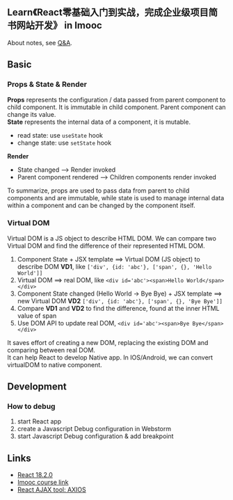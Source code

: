 ## Learn《React零基础入门到实战，完成企业级项目简书网站开发》 in Imooc
About notes, see [Q&A](./Q&A.md).

## Basic
### Props & State & Render
__Props__ represents the configuration / data passed from parent component to child component. It is immutable in child component.
Parent component can change its value.  
__State__ represents the internal data of a component, it is mutable.  
- read state: use `useState` hook
- change state: use `setState` hook

__Render__
- State changed --> Render invoked
- Parent component rendered --> Children components render invoked

To summarize, props are used to pass data from parent to child components and are immutable, while state is used to manage internal data within a component and can be changed by the component itself.

### Virtual DOM
Virtual DOM is a JS object to describe HTML DOM. We can compare two Virtual DOM and find the difference of their represented HTML DOM.

1. Component State + JSX template ==> Virtual DOM (JS object) to describe DOM __VD1__, like `['div', {id: 'abc'}, ['span', {}, 'Hello World']]`
2. Virtual DOM ==> real DOM, like `<div id='abc'><span>Hello World</span></div>`
3. Component State changed (Hello World -> Bye Bye) + JSX template ==> new Virtual DOM __VD2__ `['div', {id: 'abc'}, ['span', {}, 'Bye Bye']]`
4. Compare __VD1__ and __VD2__ to find the difference, found at the inner HTML value of span
5. Use DOM API to update real DOM, `<div id='abc'><span>Bye Bye</span></div>`

It saves effort of creating a new DOM, replacing the existing DOM and comparing between real DOM.  
It can help React to develop Native app. In IOS/Android, we can convert virtualDOM to native component.

## Development
### How to debug
1. start React app
2. create a Javascript Debug configuration in Webstorm
3. start Javascript Debug configuration & add breakpoint

## Links
- [React 18.2.0](https://react.dev/)
- [Imooc course link](https://coding.imooc.com/learn/list/229.html)
- [React AJAX tool: AXIOS](https://www.yarnpkg.cn/package/axios)
